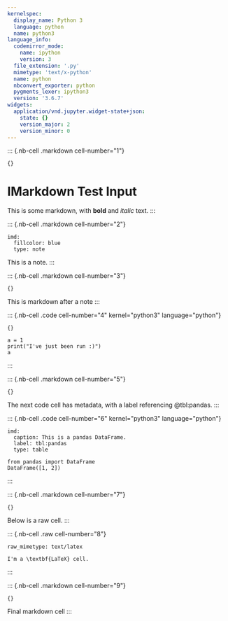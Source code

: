 ```yaml
---
kernelspec:
  display_name: Python 3
  language: python
  name: python3
language_info:
  codemirror_mode:
    name: ipython
    version: 3
  file_extension: '.py'
  mimetype: 'text/x-python'
  name: python
  nbconvert_exporter: python
  pygments_lexer: ipython3
  version: '3.6.7'
widgets:
  application/vnd.jupyter.widget-state+json:
    state: {}
    version_major: 2
    version_minor: 0
---
```


::: {.nb-cell .markdown cell-number="1"}
``` {.metadata}
{}
```

IMarkdown Test Input
====================

This is some markdown, with **bold** and *italic* text.
:::

::: {.nb-cell .markdown cell-number="2"}
``` {.metadata}
imd:
  fillcolor: blue
  type: note
```

This is a note.
:::

::: {.nb-cell .markdown cell-number="3"}
``` {.metadata}
{}
```

This is markdown after a note
:::

::: {.nb-cell .code cell-number="4" kernel="python3" language="python"}
``` {.metadata}
{}
```

``` {.python .code-cell}
a = 1
print("I've just been run :)")
a
```
:::

::: {.nb-cell .markdown cell-number="5"}
``` {.metadata}
{}
```

The next code cell has metadata, with a label referencing @tbl:pandas.
:::

::: {.nb-cell .code cell-number="6" kernel="python3" language="python"}
``` {.metadata}
imd:
  caption: This is a pandas DataFrame.
  label: tbl:pandas
  type: table
```

``` {.python .code-cell}
from pandas import DataFrame
DataFrame([1, 2])
```
:::

::: {.nb-cell .markdown cell-number="7"}
``` {.metadata}
{}
```

Below is a raw cell.
:::

::: {.nb-cell .raw cell-number="8"}
``` {.metadata}
raw_mimetype: text/latex
```

``` {.raw-cell}
I'm a \textbf{LaTeX} cell.
```
:::

::: {.nb-cell .markdown cell-number="9"}
``` {.metadata}
{}
```

Final markdown cell
:::
